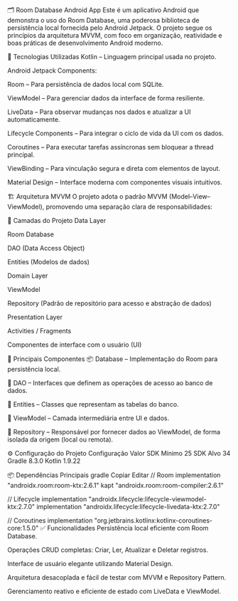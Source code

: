 🗂️ Room Database Android App
Este é um aplicativo Android que demonstra o uso do Room Database, uma poderosa biblioteca de persistência local fornecida pelo Android Jetpack. O projeto segue os princípios da arquitetura MVVM, com foco em organização, reatividade e boas práticas de desenvolvimento Android moderno.

🚀 Tecnologias Utilizadas
Kotlin – Linguagem principal usada no projeto.

Android Jetpack Components:

Room – Para persistência de dados local com SQLite.

ViewModel – Para gerenciar dados da interface de forma resiliente.

LiveData – Para observar mudanças nos dados e atualizar a UI automaticamente.

Lifecycle Components – Para integrar o ciclo de vida da UI com os dados.

Coroutines – Para executar tarefas assíncronas sem bloquear a thread principal.

ViewBinding – Para vinculação segura e direta com elementos de layout.

Material Design – Interface moderna com componentes visuais intuitivos.

🏗 Arquitetura MVVM
O projeto adota o padrão MVVM (Model–View–ViewModel), promovendo uma separação clara de responsabilidades:

🔸 Camadas do Projeto
Data Layer

Room Database

DAO (Data Access Object)

Entities (Modelos de dados)

Domain Layer

ViewModel

Repository (Padrão de repositório para acesso e abstração de dados)

Presentation Layer

Activities / Fragments

Componentes de interface com o usuário (UI)

🔹 Principais Componentes
📦 Database – Implementação do Room para persistência local.

📄 DAO – Interfaces que definem as operações de acesso ao banco de dados.

🧩 Entities – Classes que representam as tabelas do banco.

🧠 ViewModel – Camada intermediária entre UI e dados.

🔌 Repository – Responsável por fornecer dados ao ViewModel, de forma isolada da origem (local ou remota).

⚙️ Configuração do Projeto
Configuração	Valor
SDK Mínimo	25
SDK Alvo	34
Gradle	8.3.0
Kotlin	1.9.22

📦 Dependências Principais
gradle
Copiar
Editar
// Room
implementation "androidx.room:room-ktx:2.6.1"
kapt "androidx.room:room-compiler:2.6.1"

// Lifecycle
implementation "androidx.lifecycle:lifecycle-viewmodel-ktx:2.7.0"
implementation "androidx.lifecycle:lifecycle-livedata-ktx:2.7.0"

// Coroutines
implementation "org.jetbrains.kotlinx:kotlinx-coroutines-core:1.5.0"
✅ Funcionalidades
Persistência local eficiente com Room Database.

Operações CRUD completas: Criar, Ler, Atualizar e Deletar registros.

Interface de usuário elegante utilizando Material Design.

Arquitetura desacoplada e fácil de testar com MVVM e Repository Pattern.

Gerenciamento reativo e eficiente de estado com LiveData e ViewModel.
